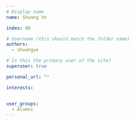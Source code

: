 ```yaml
---
# Display name
name: Shuang Ye

index: 80

# Username (this should match the folder name)
authors:
  - shuangye

# Is this the primary user of the site?
superuser: true

personal_url: ""

interests:


user_groups:
  - Alumni
---
```

